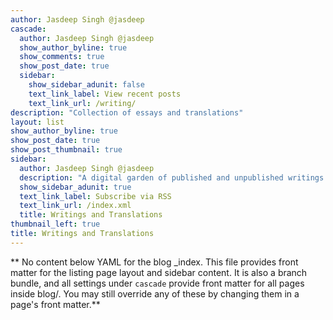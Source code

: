 ```yaml
---
author: Jasdeep Singh @jasdeep
cascade:
  author: Jasdeep Singh @jasdeep
  show_author_byline: true
  show_comments: true
  show_post_date: true
  sidebar:
    show_sidebar_adunit: false
    text_link_label: View recent posts
    text_link_url: /writing/
description: "Collection of essays and translations"
layout: list
show_author_byline: true
show_post_date: true
show_post_thumbnail: true
sidebar:
  author: Jasdeep Singh @jasdeep
  description: "A digital garden of published and unpublished writings and translations"
  show_sidebar_adunit: true
  text_link_label: Subscribe via RSS
  text_link_url: /index.xml
  title: Writings and Translations
thumbnail_left: true
title: Writings and Translations
---
```


** No content below YAML for the blog _index. This file provides front matter for the listing page layout and sidebar content. It is also a branch bundle, and all settings under `cascade` provide front matter for all pages inside blog/. You may still override any of these by changing them in a page's front matter.**
